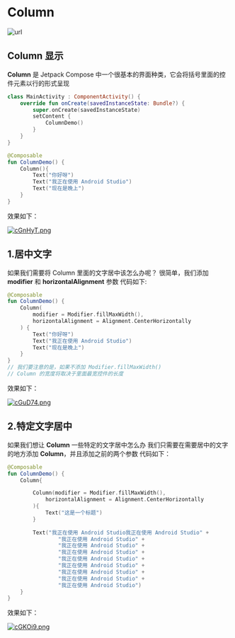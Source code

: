 # Column

![url](https://developer.android.com/images/jetpack/compose/layout-column-row-box.png)

## Column 显示

**Column** 是 Jetpack Compose 中一个很基本的界面种类，它会将括号里面的控件元素以行的形式呈现

``` kotlin
class MainActivity : ComponentActivity() {
    override fun onCreate(savedInstanceState: Bundle?) {
        super.onCreate(savedInstanceState)
        setContent {
            ColumnDemo()
        }
    }
}

@Composable
fun ColumnDemo() {
    Column(){
        Text("你好呀")
        Text("我正在使用 Android Studio")
        Text("现在是晚上")
    }
}
```
效果如下：

[![cGnHyT.png](https://z3.ax1x.com/2021/04/07/cGnHyT.png)](https://imgtu.com/i/cGnHyT)

## 1.居中文字

如果我们需要将 Column 里面的文字居中该怎么办呢？
很简单，我们添加 **modifier** 和 **horizontalAlignment** 参数
代码如下:

```kotlin
@Composable
fun ColumnDemo() {
    Column(
        modifier = Modifier.fillMaxWidth(),
        horizontalAlignment = Alignment.CenterHorizontally
    ) {
        Text("你好呀")
        Text("我正在使用 Android Studio")
        Text("现在是晚上")
    }
}
// 我们要注意的是，如果不添加 Modifier.fillMaxWidth()
// Column 的宽度将取决于里面最宽控件的长度
```
效果如下：

[![cGuD74.png](https://z3.ax1x.com/2021/04/07/cGuD74.png)](https://imgtu.com/i/cGuD74)

## 2.特定文字居中

如果我们想让 **Column** 一些特定的文字居中怎么办
我们只需要在需要居中的文字的地方添加 **Column**，并且添加之前的两个参数
代码如下：
``` kotlin
@Composable
fun ColumnDemo() {
    Column{

        Column(modifier = Modifier.fillMaxWidth(),
            horizontalAlignment = Alignment.CenterHorizontally
        ){
            Text("这是一个标题")
        }
        
        Text("我正在使用 Android Studio我正在使用 Android Studio" +
                "我正在使用 Android Studio" +
                "我正在使用 Android Studio" +
                "我正在使用 Android Studio" +
                "我正在使用 Android Studio" +
                "我正在使用 Android Studio" +
                "我正在使用 Android Studio" +
                "我正在使用 Android Studio" +
                "我正在使用 Android Studio")
    }
}
```

效果如下：

[![cGKOi9.png](https://z3.ax1x.com/2021/04/07/cGKOi9.png)](https://imgtu.com/i/cGKOi9)